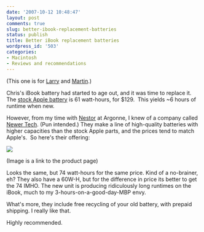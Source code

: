 ```yaml
---
date: '2007-10-12 10:48:47'
layout: post
comments: true
slug: better-ibook-replacement-batteries
status: publish
title: Better iBook replacement batteries
wordpress_id: '503'
categories:
- Macintosh
- Reviews and recommendations
---
```


(This one is for [Larry](http://users.sdsc.edu/~ljmiller/) and [Martin](http://www.cis.udel.edu/~swany/).)

Chris's iBook battery had started to age out, and it was time to replace it. The [stock Apple battery](http://store.apple.com/1-800-MY-APPLE/WebObjects/AppleStore.woa/wa/RSLID?mco=7E4F2D7D&nplm=M9338G/A) is 61 watt-hours, for $129.  This yields ~6 hours of runtime when new.

However, from my time with [Nestor](http://www.msd.anl.gov/groups/emc/personnel/zaluzec/index.html) at Argonne, I knew of a company called [Newer Tech](http://www.newertech.com/). (Pun intended.) They make a line of high-quality batteries with higher capacities than the stock Apple parts, and the prices tend to match Apple's.  So here's their offering:


[![](http://www.phfactor.net/wp-pics/ibook14_batt_400x250-wpa.jpg)](http://www.newertech.com/products/ibook14_batt.php)


(Image is a link to the product page)

Looks the same, but 74 watt-hours for the same price. Kind of a no-brainer, eh? They also have a 60W-H, but for the difference in price its better to get the 74 IMHO. The new unit is producing ridiculously long runtimes on the iBook, much to my 3-hours-on-a-good-day-MBP envy.

What's more, they include free recycling of your old battery, with prepaid shipping. I really like that.

Highly recommended.
